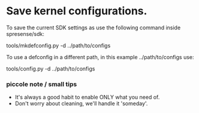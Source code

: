 # Save kernel configurations.

To save the current SDK settings as <config name> use the following command inside spresense/sdk:

tools/mkdefconfig.py -d ../path/to/configs <config name>

To use a defconfig in a different path, in this example ../path/to/configs use:

tools/config.py -d ../path/to/configs <config name>

### piccole note / small tips

- It's always a good habit to enable ONLY what you need of.
- Don't worry about cleaning, we'll handle it 'someday'.